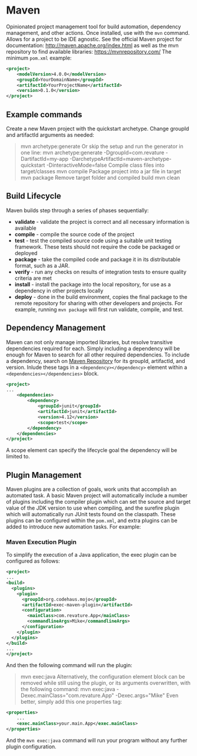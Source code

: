 # Maven 
Opinionated project management tool for build automation, dependency management, and other actions. Once installed, use with the `mvn` command. Allows for a project to be IDE agnostic. See the official Maven project for documentation: http://maven.apache.org/index.html as well as the mvn repository to find available libraries: https://mvnrepository.com/
The minimum `pom.xml` example:
```xml
<project>
	<modelVersion>4.0.0</modelVersion>
	<groupId>YourDomainName</groupId>
	<artifactId>YourProjectName</artifactId>
	<version>0.1.0</version>
</project>
```
## Example commands
Create a new Maven project with the quickstart archetype. Change groupId and artifactId arguments as needed:
>mvn archetype:generate
Or skip the setup and run the generator in one line:
>mvn archetype:generate -DgroupId=com.revature -DartifactId=my-app -DarchetypeArtifactId=maven-archetype-quickstart -DinteractiveMode=false
Compile class files into target/classes
>mvn compile
Package project into a jar file in target
>mvn package
Remove target folder and compiled build
>mvn clean
## Build Lifecycle
Maven builds step through a series of phases sequentially:
- **validate** - validate the project is correct and all necessary information is available
- **compile** - compile the source code of the project
- **test** - test the compiled source code using a suitable unit testing framework. These tests should not require the code be packaged or deployed
- **package** - take the compiled code and package it in its distributable format, such as a JAR.
- **verify** - run any checks on results of integration tests to ensure quality criteria are met
- **install** - install the package into the local repository, for use as a dependency in other projects locally
- **deploy** - done in the build environment, copies the final package to the remote repository for sharing with other developers and projects.
For example, running `mvn package` will first run validate, compile, and test.
## Dependency Management
Maven can not only manage imported libraries, but resolve transitive dependencies required for each. Simply including a dependency will be enough for Maven to search for all other required dependencies.
To include a dependency, search on [Maven Repository](https://mvnrepository.com/) for its groupId, artifactId, and version. Inlude these tags in a `<dependency></dependency>` element within a `<dependencies></dependencies>` block.
```xml
<project>
...
	<dependencies>
		<dependency>
			<groupId>junit</groupId>
			<artifactId>junit</artifactId>
			<version>4.12</version>
			<scope>test</scope>
		</dependency>
	</dependencies>
</project>
```
A scope element can specify the lifecycle goal the dependency will be limited to.
## Plugin Management
Maven plugins are a collection of goals, work units that accomplish an automated task. A basic Maven project will automatically include a number of plugins including the compiler plugin which can set the source and target value of the JDK version to use when compiling, and the surefire plugin which will automatically run JUnit tests found on the classpath.
These plugins can be configured within the `pom.xml`, and extra plugins can be added to introduce new automation tasks. For example:
### Maven Execution Plugin
To simplify the execution of a Java application, the exec plugin can be configured as follows:
```xml
<project>
...
<build>
  <plugins>
    <plugin>
      <groupId>org.codehaus.mojo</groupId>
      <artifactId>exec-maven-plugin</artifactId>
      <configuration>
        <mainClass>com.revature.App</mainClass>
        <commandlineArgs>Mike</commandlineArgs>
      </configuration>
    </plugin>
  </plugins>
</build>
...
</project>
```
And then the following command will run the plugin:
>mvn exec:java
Alternatively, the configuration element block can be removed while still using the plugin, or its arguments overwritten, with the following command:
>mvn exec:java -Dexec.mainClass="com.revature.App" -Dexec.args="Mike"
Even better, simply add this one properties tag:
```xml
<properties>
	...
	<exec.mainClass>your.main.App</exec.mainClass>
</properties>
```
And the `mvn exec:java` command will run your program without any further plugin configuration.
